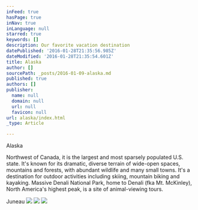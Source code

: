 ```yaml
---
inFeed: true
hasPage: true
inNav: true
inLanguage: null
starred: true
keywords: []
description: Our favorite vacation destination
datePublished: '2016-01-28T21:35:56.985Z'
dateModified: '2016-01-28T21:35:54.601Z'
title: Alaska
author: []
sourcePath: _posts/2016-01-09-alaska.md
published: true
authors: []
publisher:
  name: null
  domain: null
  url: null
  favicon: null
url: alaska/index.html
_type: Article

---
```

Alaska

Northwest of Canada, it is the largest and most sparsely populated U.S. state. It's known for its dramatic, diverse terrain of wide-open spaces, mountains and forests, with abundant wildlife and many small towns. It's a destination for outdoor activities including skiing, mountain biking and kayaking. Massive Denali National Park, home to Denali (fka Mt. McKinley), North America's highest peak, is a site of animal-viewing tours.

Juneau
![](https://the-grid-user-content.s3-us-west-2.amazonaws.com/1f2812dc-0baa-4864-af46-0196e61a9844.jpg)
![](https://the-grid-user-content.s3-us-west-2.amazonaws.com/aba73542-ae3e-4f68-8b9c-18721262f972.jpg)
![](https://the-grid-user-content.s3-us-west-2.amazonaws.com/0c34beca-2204-47b6-ac72-4641f0a63464.jpg)
